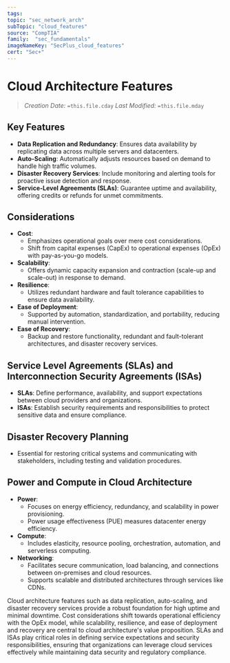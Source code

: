 ```yaml
---
tags:
topic: "sec_network_arch"
subTopic: "cloud_features"
source: "CompTIA"
family:  "sec_fundamentals"
imageNameKey: "SecPlus_cloud_features" 
cert: "Sec+"
---
```

# Cloud Architecture Features
> *Creation Date:* `=this.file.cday`
> *Last Modified:* `=this.file.mday`
## Key Features
- **Data Replication and Redundancy**: Ensures data availability by replicating data across multiple servers and datacenters.
- **Auto-Scaling**: Automatically adjusts resources based on demand to handle high traffic volumes.
- **Disaster Recovery Services**: Include monitoring and alerting tools for proactive issue detection and response.
- **Service-Level Agreements (SLAs)**: Guarantee uptime and availability, offering credits or refunds for unmet commitments.

## Considerations
- **Cost**:
  - Emphasizes operational goals over mere cost considerations.
  - Shift from capital expenses (CapEx) to operational expenses (OpEx) with pay-as-you-go models.
- **Scalability**:
  - Offers dynamic capacity expansion and contraction (scale-up and scale-out) in response to demand.
- **Resilience**:
  - Utilizes redundant hardware and fault tolerance capabilities to ensure data availability.
- **Ease of Deployment**:
  - Supported by automation, standardization, and portability, reducing manual intervention.
- **Ease of Recovery**:
  - Backup and restore functionality, redundant and fault-tolerant architectures, and disaster recovery services.

## Service Level Agreements (SLAs) and Interconnection Security Agreements (ISAs)
- **SLAs**: Define performance, availability, and support expectations between cloud providers and organizations.
- **ISAs**: Establish security requirements and responsibilities to protect sensitive data and ensure compliance.

## Disaster Recovery Planning
- Essential for restoring critical systems and communicating with stakeholders, including testing and validation procedures.

## Power and Compute in Cloud Architecture
- **Power**:
  - Focuses on energy efficiency, redundancy, and scalability in power provisioning.
  - Power usage effectiveness (PUE) measures datacenter energy efficiency.
- **Compute**:
  - Includes elasticity, resource pooling, orchestration, automation, and serverless computing.
- **Networking**:
  - Facilitates secure communication, load balancing, and connections between on-premises and cloud resources.
  - Supports scalable and distributed architectures through services like CDNs.

Cloud architecture features such as data replication, auto-scaling, and disaster recovery services provide a robust foundation for high uptime and minimal downtime. Cost considerations shift towards operational efficiency with the OpEx model, while scalability, resilience, and ease of deployment and recovery are central to cloud architecture's value proposition. SLAs and ISAs play critical roles in defining service expectations and security responsibilities, ensuring that organizations can leverage cloud services effectively while maintaining data security and regulatory compliance.
